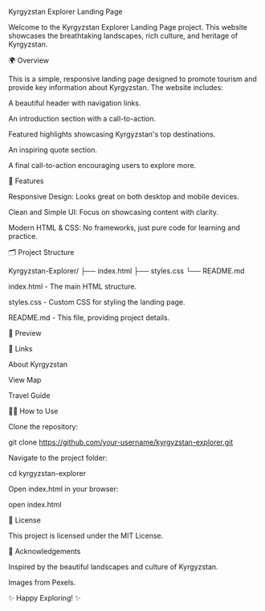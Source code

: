 Kyrgyzstan Explorer Landing Page

Welcome to the Kyrgyzstan Explorer Landing Page project. This website showcases the breathtaking landscapes, rich culture, and heritage of Kyrgyzstan.

🌍 Overview

This is a simple, responsive landing page designed to promote tourism and provide key information about Kyrgyzstan. The website includes:

A beautiful header with navigation links.

An introduction section with a call-to-action.

Featured highlights showcasing Kyrgyzstan's top destinations.

An inspiring quote section.

A final call-to-action encouraging users to explore more.

🚀 Features

Responsive Design: Looks great on both desktop and mobile devices.

Clean and Simple UI: Focus on showcasing content with clarity.

Modern HTML & CSS: No frameworks, just pure code for learning and practice.

🗂️ Project Structure

Kyrgyzstan-Explorer/
├── index.html
├── styles.css
└── README.md

index.html - The main HTML structure.

styles.css - Custom CSS for styling the landing page.

README.md - This file, providing project details.

📸 Preview



🔗 Links

About Kyrgyzstan

View Map

Travel Guide

👨‍💻 How to Use

Clone the repository:

git clone https://github.com/your-username/kyrgyzstan-explorer.git

Navigate to the project folder:

cd kyrgyzstan-explorer

Open index.html in your browser:

open index.html

📜 License

This project is licensed under the MIT License.

🙏 Acknowledgements

Inspired by the beautiful landscapes and culture of Kyrgyzstan.

Images from Pexels.

✨ Happy Exploring! ✨
